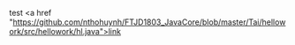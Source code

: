 test <a href "https://github.com/nthohuynh/FTJD1803_JavaCore/blob/master/Tai/hellowork/src/hellowork/hl.java">link</a>
